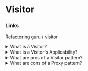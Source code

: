 # Visitor

### Links

[Refactoring guru / visitor](https://refactoring.guru/design-patterns/visitor)

<details>
  <summary>What is a Visitor?</summary>

Visitor is a behavioral design pattern that lets you separate algorithms from the objects on which they operate.

</details>

<details>
  <summary>What is a Visitor's Applicability?</summary>

- Use the Visitor when you need to perform an operation on all elements of a complex object structure (for example, an object tree);
- Use the Visitor to clean up the business logic of auxiliary behaviors;
- Use the pattern when a behavior makes sense only in some classes of a class hierarchy, but not in others.

</details>

<details>
  <summary>What are pros of a Visitor pattern?</summary>

- Open/Closed Principle. You can introduce a new behavior that can work with objects of different classes without changing these classes;
- Single Responsibility Principle. You can move multiple versions of the same behavior into the same class;
- A visitor object can accumulate some useful information while working with various objects. This might be handy when you want to traverse some complex object structure, such as an object tree, and apply the visitor to each object of this structure.

</details>

<details>
  <summary>What are cons of a Proxy pattern?</summary>

- You need to update all visitors each time a class gets added to or removed from the element hierarchy;
- Visitors might lack the necessary access to the private fields and methods of the elements that they’re supposed to work with.

</details>
